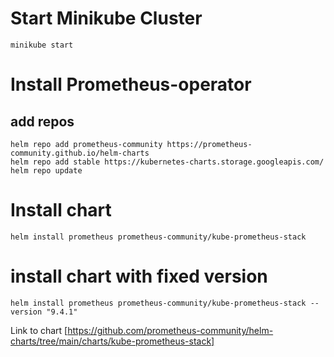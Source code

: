 # Start Minikube Cluster
```
minikube start
```
# Install Prometheus-operator
## add repos
```
helm repo add prometheus-community https://prometheus-community.github.io/helm-charts
helm repo add stable https://kubernetes-charts.storage.googleapis.com/
helm repo update
```
# Install chart
```
helm install prometheus prometheus-community/kube-prometheus-stack
```
# install chart with fixed version
```
helm install prometheus prometheus-community/kube-prometheus-stack --version "9.4.1"
```
Link to chart
[https://github.com/prometheus-community/helm-charts/tree/main/charts/kube-prometheus-stack]